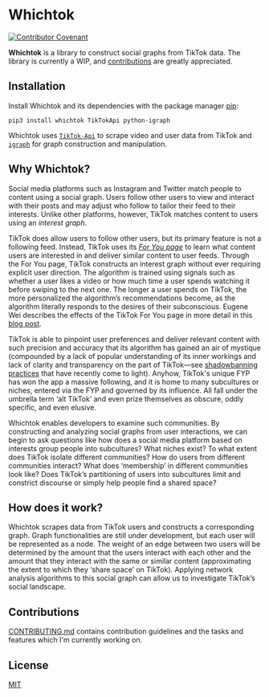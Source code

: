 # Whichtok
[![Contributor Covenant](https://img.shields.io/badge/Contributor%20Covenant-v2.0%20adopted-ff69b4.svg)](code_of_conduct.md)

**Whichtok** is a library to construct social graphs from TikTok data. The library is currently a WIP, and [contributions](#contributions) are greatly appreciated.

## Installation
Install Whichtok and its dependencies with the package manager [pip](https://pip.pypa.io/en/stable/):
```
pip3 install whichtok TikTokApi python-igraph
```
Whichtok uses [`TikTok-Api`](https://davidteather.github.io/TikTok-Api/) to scrape video and user data from TikTok and [`igraph`](https://github.com/igraph/python-igraph) for graph construction and manipulation. 

## Why Whichtok?
Social media platforms such as Instagram and Twitter match people to content using a social graph. Users follow other users to view and interact with their posts and may adjust who follow to tailor their feed to their interests. Unlike other platforms, however, TikTok matches content to users using an *interest graph*.

TikTok does allow users to follow other users, but its primary feature is not a following feed. Instead, TikTok uses its [*For You page*](https://newsroom.tiktok.com/en-us/how-tiktok-recommends-videos-for-you) to learn what content users are interested in and deliver similar content to user feeds. Through the For You page, TikTok constructs an interest graph without ever requiring explicit user direction. The algorithm is trained using signals such as whether a user likes a video or how much time a user spends watching it before swiping to the next one. The longer a user spends on TikTok, the more personalized the algorithm’s recommendations become, as the algorithm literally responds to the desires of their subconscious. Eugene Wei describes the effects of the TikTok For You page in more detail in this [blog post](https://www.eugenewei.com/blog/2020/8/3/tiktok-and-the-sorting-hat).

TikTok is able to pinpoint user preferences and deliver relevant content with such precision and accuracy that its algorithm has gained an air of mystique (compounded by a lack of popular understanding of its inner workings and lack of clarity and transparency on the part of TikTok—see [shadowbanning practices](https://www.bbc.com/news/technology-54102575) that have recently come to light). Anyhow, TikTok's unique FYP has won the app a massive following, and it is home to many subcultures or niches, entered via the FYP and governed by its influence. All fall under the umbrella term ‘alt TikTok’ and even prize themselves as obscure, oddly specific, and even elusive. 

Whichtok enables developers to examine such communities. By constructing and analyzing social graphs from user interactions, we can begin to ask questions like how does a social media platform based on interests group people into subcultures? What niches exist? To what extent does TikTok isolate different communities? How do users from different communities interact? What does ‘membership’ in different communities look like? Does TikTok’s partitioning of users into subcultures limit and constrict discourse or simply help people find a shared space?

## How does it work?
Whichtok scrapes data from TikTok users and constructs a corresponding graph. Graph functionalities are still under development, but each user will be represented as a node. The weight of an edge between two users will be determined by the amount that the users interact with each other and the amount that they interact with the same or similar content (approximating the extent to which they ‘share space’ on TikTok). Applying network analysis algorithms to this social graph can allow us to investigate TikTok’s social landscape.



## Contributions
[CONTRIBUTING.md](CONTRIBUTING.md) contains contribution guidelines and the tasks and features which I'm currently working on.  

## License
[MIT](https://choosealicense.com/licenses/mit/)